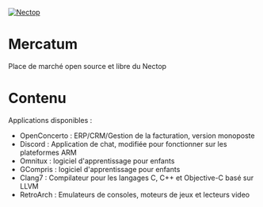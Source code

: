 [![Nectop](https://img.shields.io/badge/Acheter-Un%20Nectop-green.svg)](https://nectrium.com)

# Mercatum
Place de marché open source et libre du Nectop

# Contenu

Applications disponibles :

- OpenConcerto : ERP/CRM/Gestion de la facturation, version monoposte
- Discord : Application de chat, modifiée pour fonctionner sur les plateformes ARM
- Omnitux : logiciel d'apprentissage pour enfants
- GCompris : logiciel d'apprentissage pour enfants
- Clang7 : Compilateur pour les langages C, C++ et Objective-C basé sur LLVM
- RetroArch : Emulateurs de consoles, moteurs de jeux et lecteurs video